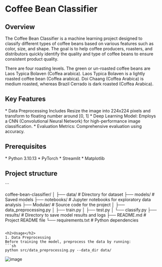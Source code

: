 <h1>Coffee Bean Classifier</h1>


<h2>Overview</h2>
<p>The Coffee Bean Classifier is a machine learning project designed to classify different types of coffee beans based on various features such as color, size, and shape. 
  The goal is to help coffee producers, roasters, and distributors quickly identify the quality and type of coffee beans to ensure consistent product quality.</p>

<p>There are four roasting levels. The green or un-roasted coffee beans are Laos Typica Bolaven (Coffea arabica). 
  Laos Typica Bolaven is a lightly roasted coffee bean (Coffea arabica). 
  Doi Chaang (Coffea Arabica) is medium roasted, whereas Brazil Cerrado is dark roasted (Coffea Arabica).</p>

<h2>Key Features</h2>
* Data Preprocessing
  Includes Resize the image into 224x224 pixels and transform to floating number around [0, 1]
* Deep Learning Model: Employs a CNN (Convolutional Neural Network) for high-performance image classification.
* Evaluation Metrics: Comprehensive evaluation using accuracy.

<h2>Prerequisites</h2>
* Python 3.10.13
* PyTorch
* Streamlit
* Matplotlib

<h2>Project structure</h2>
  ```
  
  coffee-bean-classifier/
  │
  ├── data/                 # Directory for dataset
  ├── models/               # Saved models
  ├── notebooks/            # Jupyter notebooks for exploratory data analysis
  ├── Modular/                  # Source code for the project
  │   ├── data_preprocessing.py
  │   ├── train.py
  │   ├── test.py
  │   └── classify.py
  ├── results/              # Directory to save model results and logs
  ├── README.md             # Project README file
  └── requirements.txt      # Python dependencies
  ```
  
<h2>Usage</h2>
1. Data Preprocessing
Before training the model, preprocess the data by running:
 ```sh
 python src/data_preprocessing.py --data_dir data/
 ```














![image](https://github.com/user-attachments/assets/66f4afc2-cc5f-4ac8-a2f2-640be1b9d0f4)

